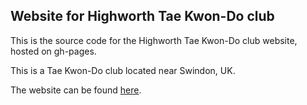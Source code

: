 ## Website for Highworth Tae Kwon-Do club

This is the source code for the Highworth Tae Kwon-Do club website, hosted on gh-pages.

This is a Tae Kwon-Do club located near Swindon, UK.

The website can be found [here](https://www.highworthtkd.co.uk "Highworth Tae Kwon-Do club homepage").

